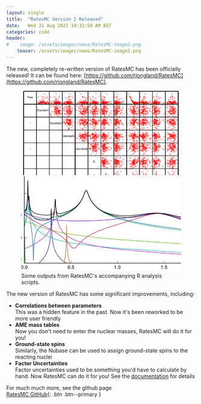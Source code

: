```yaml
---
layout: single
title:  "RatesMC Version 2 Released"
date:   Wed 31 Aug 2022 10:32:50 AM BST
categories: code
header:
#    image: /assets/images/news/RatesMC-image2.png
    teaser: /assets/images/news/RatesMC-image2.png
---
```


The new, completely re-written version of RatesMC has been officially released! It can be found here:
[https://github.com/rlongland/RatesMC](https://github.com/rlongland/RatesMC). 

<figure class="half">
    <a href="/assets/images/news/RatesMC-image.png"><img src="/assets/images/news/RatesMC-image.png"></a>
    <a href="/assets/images/news/RatesMC-image2.png"><img src="/assets/images/news/RatesMC-image2.png"></a>
    <figcaption>Some outputs from RatesMC's accompanying R analysis scripts.</figcaption>
</figure>

The new version of RatesMC has some significant improvements, including:

* **Correlations between parameters**  
  This was a hidden feature in the past. Now it's been reworked to be more user friendly
* **AME mass tables**  
  Now you don't need to enter the nuclear masses, RatesMC will do it for you!
* **Ground-state spins**  
  Similarly, the Nubase can be used to assign ground-state spins to the reacting nuclei
* **Factor Uncertainties**  
  Factor uncertainties used to be something you'd have to calculate by hand. Now RatesMC can do it for you! See the [documentation](https://github.com/rlongland/RatesMC#new-features) for details
  
For much much more, see the github page  
[RatesMC GitHub](https://github.com/rlongland/RatesMC){: .btn .btn--primary }
